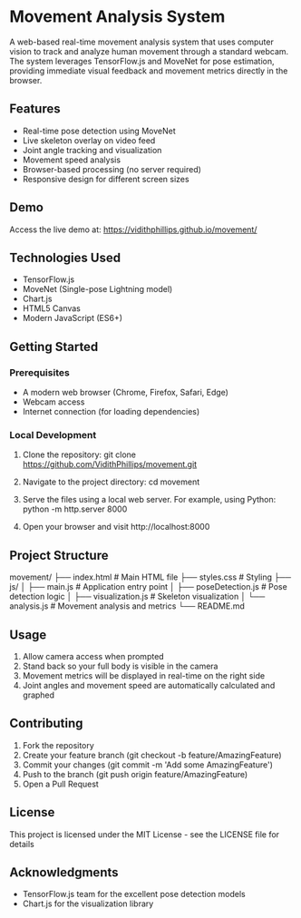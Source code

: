 # Movement Analysis System

A web-based real-time movement analysis system that uses computer vision to track and analyze human movement through a standard webcam. The system leverages TensorFlow.js and MoveNet for pose estimation, providing immediate visual feedback and movement metrics directly in the browser.

## Features

- Real-time pose detection using MoveNet
- Live skeleton overlay on video feed
- Joint angle tracking and visualization
- Movement speed analysis
- Browser-based processing (no server required)
- Responsive design for different screen sizes

## Demo

Access the live demo at: https://vidithphillips.github.io/movement/

## Technologies Used

- TensorFlow.js
- MoveNet (Single-pose Lightning model)
- Chart.js
- HTML5 Canvas
- Modern JavaScript (ES6+)

## Getting Started

### Prerequisites

- A modern web browser (Chrome, Firefox, Safari, Edge)
- Webcam access
- Internet connection (for loading dependencies)

### Local Development

1. Clone the repository:
   git clone https://github.com/VidithPhillips/movement.git

2. Navigate to the project directory:
   cd movement

3. Serve the files using a local web server. For example, using Python:
   python -m http.server 8000

4. Open your browser and visit http://localhost:8000

## Project Structure

movement/
├── index.html          # Main HTML file
├── styles.css          # Styling
├── js/
│   ├── main.js        # Application entry point
│   ├── poseDetection.js    # Pose detection logic
│   ├── visualization.js    # Skeleton visualization
│   └── analysis.js    # Movement analysis and metrics
└── README.md

## Usage

1. Allow camera access when prompted
2. Stand back so your full body is visible in the camera
3. Movement metrics will be displayed in real-time on the right side
4. Joint angles and movement speed are automatically calculated and graphed

## Contributing

1. Fork the repository
2. Create your feature branch (git checkout -b feature/AmazingFeature)
3. Commit your changes (git commit -m 'Add some AmazingFeature')
4. Push to the branch (git push origin feature/AmazingFeature)
5. Open a Pull Request

## License

This project is licensed under the MIT License - see the LICENSE file for details

## Acknowledgments

- TensorFlow.js team for the excellent pose detection models
- Chart.js for the visualization library 